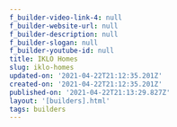 ```yaml
---
f_builder-video-link-4: null
f_builder-website-url: null
f_builder-description: null
f_builder-slogan: null
f_builder-youtube-id: null
title: IKLO Homes
slug: iklo-homes
updated-on: '2021-04-22T21:12:35.201Z'
created-on: '2021-04-22T21:12:35.201Z'
published-on: '2021-04-22T21:13:29.827Z'
layout: '[builders].html'
tags: builders
---
```



